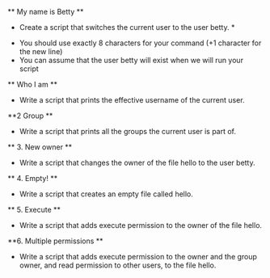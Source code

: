 ** My name is Betty **
* Create a script that switches the current user to the user betty. *
+ You should use exactly 8 characters for your command (+1 character for the new line)
+ You can assume that the user betty will exist when we will run your script

** Who I am **
+ Write a script that prints the effective username of the current user.

**2 Group **
+ Write a script that prints all the groups the current user is part of.

** 3. New owner **
+ Write a script that changes the owner of the file hello to the user betty.

** 4. Empty! **
+ Write a script that creates an empty file called hello.

** 5. Execute **
+ Write a script that adds execute permission to the owner of the file hello.

**6. Multiple permissions **
+ Write a script that adds execute permission to the owner and the group owner, and read permission to other users, to the file hello.
